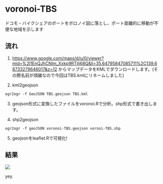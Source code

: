 # voronoi-TBS
ドコモ・バイクシェアのポートをボロノイ図に落とし、ポート距離的に移動が不便な地域を示します

## 流れ

1. https://www.google.com/maps/d/u/0/viewer?mid=1L2l1EnQJhCNlm_Xxkp9RTjIj68Q&ll=35.64795847085711%2C139.68733279646017&z=12
からマップデータをKMLでダウンロードします。(その際名前が煩雑なので今回はTBS.kmlにリネームしました)

2. kml2geojson

```
ogr2ogr -f GeoJSON TBS.geojson TBS.kml
```

3. geojson形式に変換したファイルをvoronoi.Rで分析。shp形式で書き出します。

4. shp2geojson

```
ogr2ogr -f geoJSON voronoi-TBS.geojson vornoi-TBS.shp
```

5. geojsonをleaflet.Rで可視化!


## 結果
![](https://github.com/pandorina1013/voronoi-TBS/blob/master/vornoi.png)

yey.
